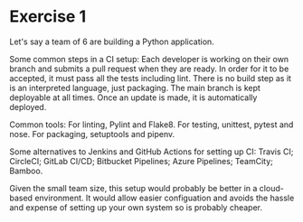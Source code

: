 # Exercise 1

Let's say a team of 6 are building a Python application.

Some common steps in a CI setup: Each developer is working on their own branch and submits a pull request when they are ready. In order for it to be accepted, it must pass all the tests including lint. There is no build step as it is an interpreted language, just packaging. The main branch is kept deployable at all times. Once an update is made, it is automatically deployed.

Common tools: For linting, Pylint and Flake8. For testing, unittest, pytest and nose. For packaging, setuptools and pipenv.

Some alternatives to Jenkins and GitHub Actions for setting up CI: Travis CI; CircleCI; GitLab CI/CD; Bitbucket Pipelines; Azure Pipelines; TeamCity; Bamboo.

Given the small team size, this setup would probably be better in a cloud-based environment. It would allow easier configuation and avoids the hassle and expense of setting up your own system so is probably cheaper.
